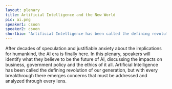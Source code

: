 ```yaml
---
layout: plenary
title: Artificial Intelligence and the New World
pic: ai.png
speaker1: csoon
speaker2: csoon
shortbio: "Artificial Intelligence has been called the defining revolution of our generation, but with every breakthrough there emerges concerns that must be addressed and analyzed through every lens."
---
```


After decades of speculation and justifiable anxiety about the implications for humankind, the AI era is finally here. In this plenary, speakers will identify what they believe to be the future of AI, discussing the impacts on business, government policy and the ethics of it all. Artificial Intelligence has been called the defining revolution of our generation, but with every breakthrough there emerges concerns that must be addressed and analyzed through every lens.
